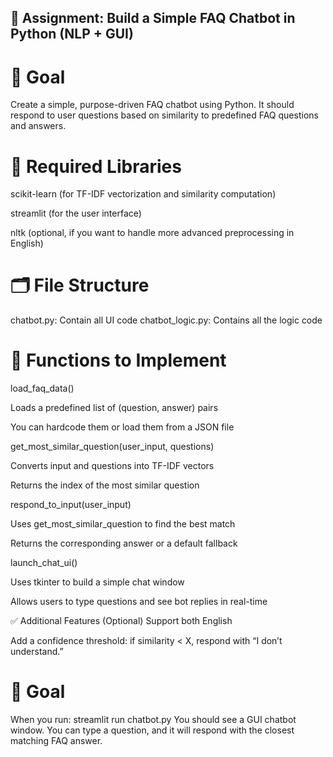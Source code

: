 ## 🧠 Assignment: Build a Simple FAQ Chatbot in Python (NLP + GUI)
# 🎯 Goal
Create a simple, purpose-driven FAQ chatbot using Python.
It should respond to user questions based on similarity to predefined FAQ questions and answers.

# 🧰 Required Libraries
scikit-learn (for TF-IDF vectorization and similarity computation)

streamlit (for the user interface)

nltk (optional, if you want to handle more advanced preprocessing in English)

# 🗂 File Structure
chatbot.py: Contain all UI code
chatbot_logic.py: Contains all the logic code

# 🔧 Functions to Implement
load_faq_data()

Loads a predefined list of (question, answer) pairs

You can hardcode them or load them from a JSON file

get_most_similar_question(user_input, questions)

Converts input and questions into TF-IDF vectors

Returns the index of the most similar question

respond_to_input(user_input)

Uses get_most_similar_question to find the best match

Returns the corresponding answer or a default fallback

launch_chat_ui()

Uses tkinter to build a simple chat window

Allows users to type questions and see bot replies in real-time

✅ Additional Features (Optional)
Support both English 

Add a confidence threshold: if similarity < X, respond with “I don’t understand.”

# 🏁 Goal
When you run:
streamlit run chatbot.py
You should see a GUI chatbot window. You can type a question, and it will respond with the closest matching FAQ answer.

